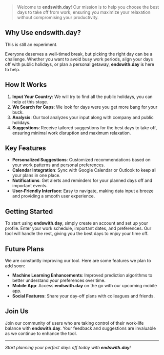 > Welcome to **endswith.day**! Our mission is to help you choose the best days to take off from work, ensuring you maximize your relaxation without compromising your productivity.

## Why Use endswith.day?

This is still an experiment.

Everyone deserves a well-timed break, but picking the right day can be a challenge. Whether you want to avoid busy work periods, align your days off with public holidays, or plan a personal getaway, **endswith.day** is here to help.

## How It Works

1. **Input Your Country**: We will try to find all the public holidays, you can help at this stage.
2. **We Search for Gaps**: We look for days were you get more bang for your buck.
3. **Analysis**: Our tool analyzes your input along with company and public holidays.
4. **Suggestions**: Receive tailored suggestions for the best days to take off, ensuring minimal work disruption and maximum relaxation.

## Key Features

- **Personalized Suggestions**: Customized recommendations based on your work patterns and personal preferences.
- **Calendar Integration**: Sync with Google Calendar or Outlook to keep all your plans in one place.
- **Notifications**: Get alerts and reminders for your planned days off and important events.
- **User-Friendly Interface**: Easy to navigate, making data input a breeze and providing a smooth user experience.

## Getting Started

To start using **endswith.day**, simply create an account and set up your profile. Enter your work schedule, important dates, and preferences. Our tool will handle the rest, giving you the best days to enjoy your time off.

## Future Plans

We are constantly improving our tool. Here are some features we plan to add soon:
- **Machine Learning Enhancements**: Improved prediction algorithms to better understand your preferences over time.
- **Mobile App**: Access **endswith.day** on the go with our upcoming mobile app.
- **Social Features**: Share your day-off plans with colleagues and friends.

## Join Us

Join our community of users who are taking control of their work-life balance with **endswith.day**. Your feedback and suggestions are invaluable as we continue to enhance the tool.

---

*Start planning your perfect days off today with **endswith.day**!*


